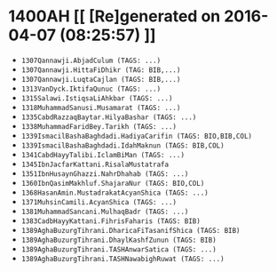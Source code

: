 # 1400AH [[ [Re]generated on 2016-04-07 (08:25:57) ]]

* `1307Qannawji.AbjadCulum (TAGS: ...)`
* `1307Qannawji.HittaFiDhikr (TAG: BIB,...)`
* `1307Qannawji.LuqtaCajlan (TAGS: BIB,...)`
* `1313VanDyck.IktifaQunuc (TAGS: ...)`
* `1315Salawi.IstiqsaLiAhkbar (TAGS: ...)`
* `1318MuhammadSanusi.Musamarat (TAGS: ...)`
* `1335CabdRazzaqBaytar.HilyaBashar (TAGS: ...)`
* `1338MuhammadFaridBey.Tarikh (TAGS: ...)`
* `1339IsmacilBashaBaghdadi.HadiyaCarifin (TAGS: BIO,BIB,COL)`
* `1339IsmacilBashaBaghdadi.IdahMaknun (TAGS: BIB,COL)`
* `1341CabdHayyTalibi.IclamBiMan (TAGS: ...)`
* `1345IbnJacfarKattani.RisalaMustatrafa`
* `1351IbnHusaynGhazzi.NahrDhahab (TAGS: ...)`
* `1360IbnQasimMakhluf.ShajaraNur (TAGS: BIO,COL)`
* `1368HasanAmin.MustadrakatAcyanShica (TAGS: ...)`
* `1371MuhsinCamili.AcyanShica (TAGS: ...)`
* `1381MuhammadSancani.MulhaqBadr (TAGS: ...)`
* `1383CadbHayyKattani.FihrisFaharis (TAGS: BIB)`
* `1389AghaBuzurgTihrani.DharicaFiTasanifShica (TAGS: BIB)`
* `1389AghaBuzurgTihrani.DhaylKashfZunun (TAGS: BIB)`
* `1389AghaBuzurgTihrani.TASHAnwarSatica (TAGS: ...)`
* `1389AghaBuzurgTihrani.TASHNawabighRuwat (TAGS: ...)`
